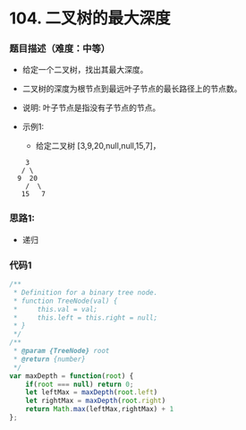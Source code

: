 <!--
 * @Author: your name
 * @Date: 2020-03-02 21:49:13
 * @LastEditTime: 2020-08-01 23:20:35
 * @LastEditors: Please set LastEditors
 * @Description: In User Settings Edit
 * @FilePath: /leetcode_fe/268_缺失数字.md
 -->
# 104. 二叉树的最大深度

### 题目描述（难度：中等）
+ 给定一个二叉树，找出其最大深度。

+ 二叉树的深度为根节点到最远叶子节点的最长路径上的节点数。

+ 说明: 叶子节点是指没有子节点的节点。

+ 示例1:
  - 给定二叉树 [3,9,20,null,null,15,7]，
```
    3
   / \
  9  20
    /  \
   15   7
```


### 思路1:
+ 递归


### 代码1
```js
/**
 * Definition for a binary tree node.
 * function TreeNode(val) {
 *     this.val = val;
 *     this.left = this.right = null;
 * }
 */
/**
 * @param {TreeNode} root
 * @return {number}
 */
var maxDepth = function(root) {
    if(root === null) return 0;
    let leftMax = maxDepth(root.left)
    let rightMax = maxDepth(root.right)
    return Math.max(leftMax,rightMax) + 1
};
```

